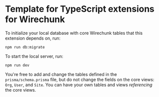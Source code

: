 # Template for TypeScript extensions for Wirechunk

To initialize your local database with core Wirechunk tables that this extension depends on, run:

```
npm run db:migrate
```

To start the local server, run:

```
npm run dev
```

You're free to add and change the tables defined in the `prisma/schema.prisma` file, but do not change the fields on the core views:
`Org`, `User`, and `Site`. You can have your own tables and views _referencing_ the core views.
